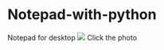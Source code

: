 # Notepad-with-python
Notepad for desktop
[![](http://img.youtube.com/vi/682cObOlYYc/0.jpg)](https://www.youtube.com/watch?v=mumisXqsZBU&t=18s "Click to View")
Click the photo

